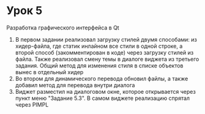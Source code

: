 # Урок 5
Разработка графического интерфейса в Qt

1. В первом задании реализовал загрузку стилей двумя способами: из хидер-файла, где статик инлайном все стили в одной строке, а второй способ (закомментирован в коде) через загрузку стилей из файла. Также реализовал смену темы в диалоге виджета из третьего задания. Общий метод для изменения стиля в списке объектов вынес в отдельный хидер  
2. Во втором для динамического перевода обновил файлы, а также добавил метод для перевода внутри диалога  
3. Виджет разместил на диалоговом окне, которое открывается через пункт меню "Задание 5.3". В самом виджете реализацию спрятал через PIMPL
